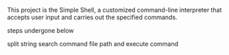 This project is the Simple Shell, a customized command-line interpreter that accepts user input and carries out the specified commands.

steps undergone below

split string
search command file path
and execute command
